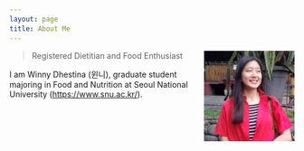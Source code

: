 ```yaml
---
layout: page
title: About Me
---
```



<p class="full-width no-margin"><img src="/public/image/Winny-Dhestina.jpeg" alt="WD" style="width:10rem;height:10rem;" align="right"/></p>

<blockquote class="full-width"><p>Registered Dietitian and Food Enthusiast</p></blockquote>


I am Winny Dhestina (<span lang="kr">윈니</span>), graduate student majoring in Food and Nutrition at Seoul National University (https://www.snu.ac.kr/).
